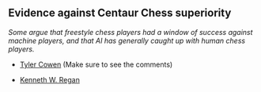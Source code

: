 

## Evidence against Centaur Chess superiority

_Some argue that freestyle chess players had a window of success against machine players, and that AI has generally caught up with human chess players._ 

-   [Tyler Cowen](http://marginalrevolution.com/marginalrevolution/2013/11/what-are-humans-still-good-for-the-turning-point-in-freestyle-chess-may-be-approaching.html) (Make sure to see the comments)
    
-   [Kenneth W. Regan](http://www.cse.buffalo.edu/~regan/)
